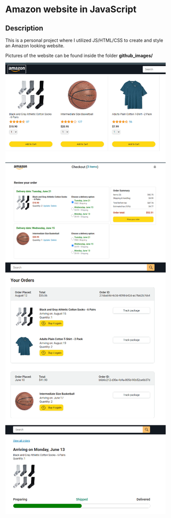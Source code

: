 # Amazon website in JavaScript

## Description
This is a personal project where I utilized JS/HTML/CSS to create and style an Amazon looking website.

Pictures of the website can be found inside the folder **github_images/**

![ScreenShot](./github_images/amaz1.png)
![ScreenShot](/github_images/amaz2.png)
![ScreenShot](/github_images/amaz3.png)
![ScreenShot](/github_images/amaz4.png)


